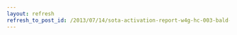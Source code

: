```yaml
---
layout: refresh
refresh_to_post_id: /2013/07/14/sota-activation-report-w4g-hc-003-bald-mountain
---
```


